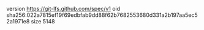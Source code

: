 version https://git-lfs.github.com/spec/v1
oid sha256:022a7815ef19f69edbfab9dd88f62b7682553680d331a2b197aa5ec52a1971e8
size 5148
